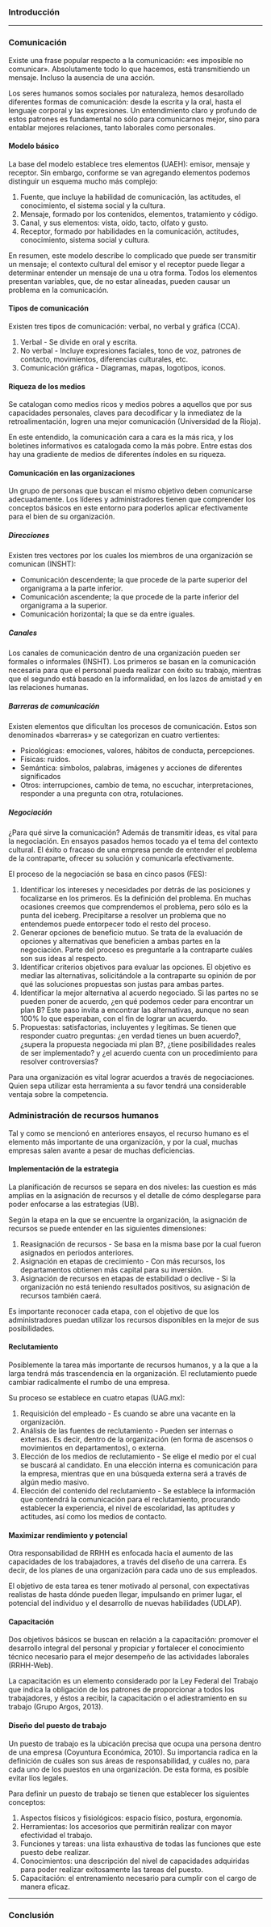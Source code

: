 ### Introducción

---

### Comunicación

Existe una frase popular respecto a la comunicación: «es imposible no comunicar». Absolutamente todo lo que hacemos, está transmitiendo un mensaje. Incluso la ausencia de una acción.

Los seres humanos somos sociales por naturaleza, hemos desarollado diferentes formas de comunicación: desde la escrita y la oral, hasta el lenguaje corporal y las expresiones. Un entendimiento claro y profundo de estos patrones es fundamental no sólo para comunicarnos mejor, sino para entablar mejores relaciones, tanto laborales como personales.

#### Modelo básico

La base del modelo establece tres elementos (UAEH): emisor, mensaje y receptor. Sin embargo, conforme se van agregando elementos podemos distinguir un esquema mucho más complejo:

1. Fuente, que incluye la habilidad de comunicación, las actitudes, el conocimiento, el sistema social y la cultura.
2. Mensaje, formado por los contenidos, elementos, tratamiento y código.
3. Canal, y sus elementos: vista, oído, tacto, olfato y gusto.
4. Receptor, formado por habilidades en la comunicación, actitudes, conocimiento, sistema social y cultura.

En resumen, este modelo describe lo complicado que puede ser transmitir un mensaje; el contexto cultural del emisor y el receptor puede llegar a determinar entender un mensaje de una u otra forma. Todos los elementos presentan variables, que, de no estar alineadas, pueden causar un problema en la comunicación.

#### Tipos de comunicación

Existen tres tipos de comunicación: verbal, no verbal y gráfica (CCA).

1. Verbal - Se divide en oral y escrita.
2. No verbal - Incluye expresiones faciales, tono de voz, patrones de contacto, movimientos, diferencias culturales, etc.
3. Comunicación gráfica - Diagramas, mapas, logotipos, iconos.

#### Riqueza de los medios

Se catalogan como medios ricos y medios pobres a aquellos que por sus capacidades personales, claves para decodificar y la inmediatez de la retroalimentación, logren una mejor comunicación (Universidad de la Rioja).

En este entendido, la comunicación cara a cara es la más rica, y los boletines informativos es catalogada como la más pobre. Entre estas dos hay una gradiente de medios de diferentes índoles en su riqueza.

#### Comunicación en las organizaciones

Un grupo de personas que buscan el mismo objetivo deben comunicarse adecuadamente. Los líderes y administradores tienen que comprender los conceptos básicos en este entorno para poderlos aplicar efectivamente para el bien de su organización.

##### Direcciones

Existen tres vectores por los cuales los miembros de una organización se comunican (INSHT):

- Comunicación descendente; la que procede de la parte superior del organigrama a la parte inferior.
- Comunicación ascendente; la que procede de la parte inferior del organigrama a la superior.
- Comunicación horizontal; la que se da entre iguales.

##### Canales

Los canales de comunicación dentro de una organización pueden ser formales o informales (INSHT). Los primeros se basan en la comunicación necesaria para que el personal pueda realizar con éxito su trabajo, mientras que el segundo está basado en la informalidad, en los lazos de amistad y en las relaciones humanas.

##### Barreras de comunicación

Existen elementos que dificultan los procesos de comunicación. Estos son denominados «barreras» y se categorizan en cuatro vertientes:

- Psicológicas: emociones, valores, hábitos de conducta, percepciones.
- Físicas: ruidos.
- Semántica: símbolos, palabras, imágenes y acciones de diferentes significados
- Otros: interrupciones, cambio de tema, no escuchar, interpretaciones, responder a una pregunta con otra, rotulaciones. 

##### Negociación

¿Para qué sirve la comunicación? Además de transmitir ideas, es vital para la negociación. En ensayos pasados hemos tocado ya el tema del contexto cultural. El éxito o fracaso de una empresa pende de entender el problema de la contraparte, ofrecer su solución y comunicarla efectivamente.

El proceso de la negociación se basa en cinco pasos (FES):

1. Identificar los intereses y necesidades  por detrás de las posiciones y focalizarse en los primeros. Es la definición del problema. En muchas ocasiones creemos que comprendemos el problema, pero sólo es la punta del iceberg. Precipitarse a resolver un problema que no entendemos puede entorpecer todo el resto del proceso.
2. Generar opciones de beneficio mutuo. Se trata de la evaluación de opciones y alternativas que beneficien a ambas partes en la negociación. Parte del proceso es preguntarle a la contraparte cuáles son sus ideas al respecto.
3. Identificar criterios objetivos para evaluar las opciones. El objetivo es mediar las alternativas, solicitándole a la contraparte su opinión de por qué las soluciones propuestas son justas para ambas partes.
4. Identificar la mejor alternativa al acuerdo negociado. Si las partes no se pueden poner de acuerdo, ¿en qué podemos ceder para encontrar un plan B? Este paso invita a encontrar las alternativas, aunque no sean 100% lo que esperaban, con el fin de lograr un acuerdo.
5. Propuestas: satisfactorias, incluyentes y legítimas. Se tienen que responder cuatro preguntas: ¿en verdad tienes un buen acuerdo?, ¿supera la propuesta negociada mi plan B?, ¿tiene posibilidades reales de ser implementado? y ¿el acuerdo cuenta con un procedimiento para resolver controversias?

Para una organización es vital lograr acuerdos a través de negociaciones. Quien sepa utilizar esta herramienta a su favor tendrá una considerable ventaja sobre la competencia. 

### Administración de recursos humanos

Tal y como se mencionó en anteriores ensayos, el recurso humano es el elemento más importante de una organización, y por la cual, muchas empresas salen avante a pesar de muchas deficiencias.

#### Implementación de la estrategia

La planificación de recursos se separa en dos niveles: las cuestion es más amplias en la asignación de recursos y el detalle de cómo desplegarse para poder enfocarse a las estrategias (UB).

Según la etapa en la que se encuentre la organización, la asignación de recursos se puede entender en las siguientes dimensiones:

1. Reasignación de recursos - Se basa en la misma base por la cual fueron asignados en periodos anteriores.
2. Asignación en etapas de crecimiento - Con más recursos, los departamentos obtienen más capital para su inversión.
3. Asignación de recursos en etapas de estabilidad o declive - Si la organización no está teniendo resultados positivos, su asignación de recursos también caerá.

Es importante reconocer cada etapa, con el objetivo de que los administradores puedan utilizar los recursos disponibles en la mejor de sus posibilidades.

#### Reclutamiento

Posiblemente la tarea más importante de recursos humanos, y a la que a la larga tendrá más trascendencia en la organización. El reclutamiento puede cambiar radicalmente el rumbo de una empresa.

Su proceso se establece en cuatro etapas (UAG.mx):

1. Requisición del empleado - Es cuando se abre una vacante en la organización.
2. Análisis de las fuentes de reclutamiento - Pueden ser internas o externas. Es decir, dentro de la organización (en forma de ascensos o movimientos en departamentos), o externa.
3. Elección de los medios de reclutamiento - Se elige el medio por el cual se buscará al candidato. En una elección interna es comunicación para la empresa, mientras que en una búsqueda externa será a través de algún medio masivo.
4. Elección del contenido del reclutamiento - Se establece la información que contendrá la comunicación para el reclutamiento, procurando establecer la experiencia, el nivel de escolaridad, las aptitudes y actitudes, así como los medios de contacto.

#### Maximizar rendimiento y potencial

Otra responsabilidad de RRHH es enfocada hacia el aumento de las capacidades de los trabajadores, a través del diseño de una carrera. Es decir, de los planes de una organización para cada uno de sus empleados.

El objetivo de esta tarea es tener motivado al personal, con expectativas realistas de hasta dónde pueden llegar, impulsando en primer lugar, el potencial del individuo y el desarrollo de nuevas habilidades (UDLAP).

#### Capacitación

Dos objetivos básicos se buscan en relación a la capacitación: promover el desarrollo integral del personal y propiciar y fortalecer el conocimiento técnico necesario para el mejor desempeño de las actividades laborales (RRHH-Web).

La capacitación es un elemento considerado por la Ley Federal del Trabajo que indica la obligación de los patrones de proporcionar a todos los trabajadores, y éstos a recibir, la capacitación o el adiestramiento en su trabajo (Grupo Argos, 2013).

#### Diseño del puesto de trabajo

Un puesto de trabajo es la ubicación precisa que ocupa una persona dentro de una empresa (Coyuntura Económica, 2010). Su importancia radica en la definición de cuáles son sus áreas de responsabilidad, y cuáles no, para cada uno de los puestos en una organización. De esta forma, es posible evitar líos legales.

Para definir un puesto de trabajo se tienen que establecer los siguientes conceptos:

1. Aspectos físicos y fisiológicos: espacio físico, postura, ergonomía.
2. Herramientas: los accesorios que permitirán realizar con mayor efectividad el trabajo.
3. Funciones y tareas: una lista exhaustiva de todas las funciones que este puesto debe realizar.
4. Conocimientos: una descripción del nivel de capacidades adquiridas para poder realizar exitosamente las tareas del puesto.
5. Capacitación: el entrenamiento necesario para cumplir con el cargo de manera eficaz.

---

### Conclusión
